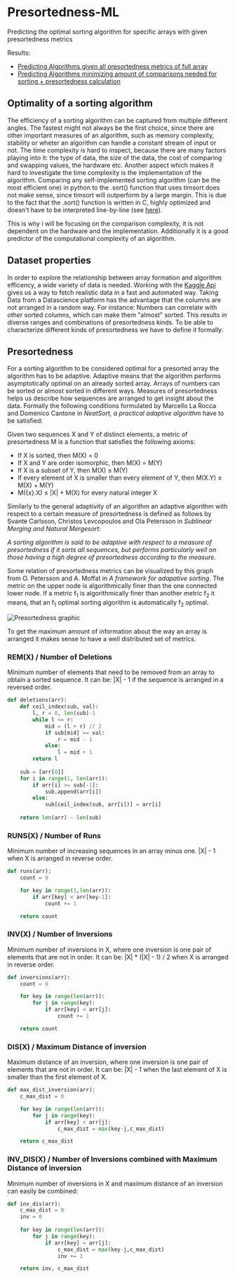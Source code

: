 # Presortedness-ML 
Predicting the optimal sorting algorithm for specific arrays with given presortedness metrics

Results:
- [Predicting Algorithms given all presortedness metrics of full array](https://github.com/DavidRichardGit/Presortedness-ML/blob/main/MLModels/NNModel_fullArray.ipynb)
- [Predicting Algorithms minimizing amount of comparisons needed for sorting + presortedness calculation](https://github.com/DavidRichardGit/Presortedness-ML/blob/main/MLModels/NNModel.ipynb)

## Optimality of a sorting algorithm

The efficiency of a sorting algorithm can be captured from multiple different angles. The fastest might not always be the first choice, since there are other important measures of an algorithm, such as memory complexity, stability or wheter an algorithm can handle a constant stream of input or not. The time complexity is hard to inspect, because there are many factors playing into it: the type of data, the size of the data, the cost of comparing and swapping values, the hardware etc. Another aspect which makes it hard to investigate the time complexity is the implementation of the algorithm. Comparing any self-implemented sorting algorithm (can be the most efficient one) in python to the .sort() function that uses timsort does not make sense, since timsort will outperform by a large margin. This is due to the fact that the .sort() function is written in C, highly optimized and doesn't have to be interpreted line-by-line (see [here](https://github.com/DavidRichardGit/Presortedness-ML/blob/main/pythonTimsort%20(2).ipynb)).

This is why i will be focusing on the comparison complexity, it is not dependent on the hardware and the implementation. Additionally it is a good predictor of the computational complexity of an algorithm.

## Dataset properties

In order to explore the relationship between array formation and algorithm efficency, a wide variety of data is needed. Working with the [Kaggle Api](https://www.kaggle.com/docs/api) gives us a way to fetch realistic data in a fast and automated way. Taking Data from a Datascience platform has the advantage that the columns are not arranged in a random way. For instance: Numbers can correlate with other sorted columns, which can make them "almost" sorted. This results in diverse ranges and combinations of presortedness kinds. To be able to characterize different kinds of presortedness we have to define it formally:

## Presortedness

For a sorting algorithm to be considered optimal for a presorted array the algorithm has to be adaptive. Adaptive means that the algorithm performs asymptotically optimal on an already sorted array. 
Arrays of numbers can be sorted or almost sorted in different ways. Measures of presortedness helps us describe how sequences are arranged to get insight about the data.
Formally the following conditions formulated by Marcello La Rocca and Domenico Cantone in _NeatSort, a practical adaptive algorithm_ have to be satisfied: 

Given two sequences X and Y of distinct elements, a metric of presortedness M is a function that satisfies the following axioms:

* If X is sorted, then M(X) = 0
* If X and Y are order isomorphic, then M(X) = M(Y)
* If X is a subset of Y, then M(X) ≤ M(Y)
* If every element of X is smaller than every element of Y, then M(X.Y) ≤ M(X) + M(Y)
* M({x}.X) ≤ |X| + M(X) for every natural integer X

Similarly to the general adaptivity of an algorithm an adaptive algorithm with respect to a certain measure of presortedness is defined as follows by Svante Carlsson, Christos Levcopoulos and Ola Petersson in _Sublinear Merging and Natural Mergesort_:

*A sorting algorithm is said to be adaptive with respect to a measure of presortedness if it sorts all sequences, but performs particularly well on those having a high degree of presortedness according to the measure.*

Some relation of presortedness metrics can be visualized by this graph from O. Petersson and A. Moffat in _A framework for adapative sorting_. The metric on the upper node is algorithmically finer than the one connected lower node. If a metric f<sub>1</sub> is algorithmically finer than another metric f<sub>2</sub> it means, that an f<sub>1</sub> optimal sorting algorithm is automatically f<sub>2</sub> optimal.

![Presortedness graphic](https://i.imgur.com/SnTLZeh.png)

To get the maximum amount of information about the way an array is arranged it makes sense to have a well distributed set of metrics.

### REM(X) / Number of Deletions
Minimum number of elements that need to be removed from an array to obtain a sorted sequence. It can be: |X| - 1 if the sequence is arranged in a reversed order.

```python
def deletions(arr):
    def ceil_index(sub, val):
        l, r = 0, len(sub)-1
        while l <= r:
            mid = (l + r) // 2
            if sub[mid] >= val:
                r = mid - 1
            else:
                l = mid + 1
        return l
 
    sub = [arr[0]]
    for i in range(1, len(arr)):
        if arr[i] >= sub[-1]:
            sub.append(arr[i])
        else:
            sub[ceil_index(sub, arr[i])] = arr[i]
 
    return len(arr) - len(sub)
```

### RUNS(X) / Number of Runs
Minimum number of increasing sequences in an array minus one. |X| - 1 when X is arranged in reverse order.

```python
def runs(arr):
    count = 0

    for key in range(1,len(arr)):
        if arr[key] < arr[key-1]:
            count += 1

    return count
```

### INV(X) / Number of Inversions
Minimum number of inversions in X, where one inversion is one pair of elements that are not in order. It can be: |X| * (|X| - 1) / 2 when X is arranged in reverse order.

```python
def inversions(arr):
    count = 0

    for key in range(len(arr)):
        for j in range(key):
            if arr[key] < arr[j]:
                count += 1

    return count
```

### DIS(X) / Maximum Distance of inversion
Maximum distance of an inversion, where one inversion is one pair of elements that are not in order. It can be: |X| - 1 when the last element of X is smaller than the first element of X.

```python
def max_dist_inversion(arr):
    c_max_dist = 0

    for key in range(len(arr)):
        for j in range(key):
            if arr[key] < arr[j]:
                c_max_dist = max(key-j,c_max_dist)

    return c_max_dist
```

### INV_DIS(X) / Number of Inversions combined with Maximum Distance of inversion
Minimum number of inversions in X and maximum distance of an inversion can easily be combined:

```python
def inv_dis(arr):
    c_max_dist = 0
    inv = 0
    
    for key in range(len(arr)):
        for j in range(key):
            if arr[key] < arr[j]:
                c_max_dist = max(key-j,c_max_dist)
                inv += 1

    return inv, c_max_dist
```
